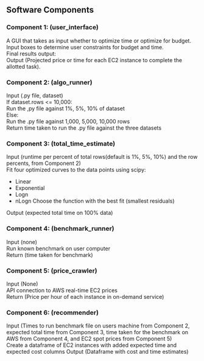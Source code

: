 ## Software Components

### Component 1: (user_interface)
A GUI that takes as input whether to optimize time or optimize for budget.  
Input boxes to determine user constraints for budget and time.  
Final results output:  
Output (Projected price or time for each EC2 instance to complete the allotted task).  

### Component 2: (algo_runner)
Input (.py file, dataset)  
If dataset.rows <= 10,000:  
Run the ,py file against 1%, 5%, 10% of dataset  
Else:  
Run the .py file against 1,000, 5,000, 10,000 rows  
Return time taken to run the .py file against the three datasets  

### Component 3: (total_time_estimate)
Input (runtime per percent of total rows(default is 1%, 5%, 10%) and the row percents, from Component 2)  
Fit four optimized curves to the data points using scipy:  
- Linear  
- Exponential  
- Logn
- nLogn
Choose the function with the best fit (smallest residuals)

Output (expected total time on 100% data)
  
### Component 4: (benchmark_runner)  
Input (none)  
Run known benchmark on user computer  
Return (time taken for benchmark)  

### Component 5: (price_crawler)
Input (None)  
API connection to AWS real-time EC2 prices  
Return (Price per hour of each instance in on-demand service)  

### Component 6: (recommender)
Input (Times to run benchmark file on users machine from Component 2, expected total time from Component 3, time taken for the benchmark on AWS from Component 4, and EC2 spot prices from Component 5)  
Create a dataframe of EC2 instances with added expected time and expected cost columns
Output (Dataframe with cost and time estimates)  
